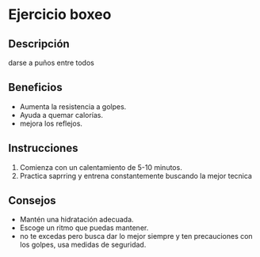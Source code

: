 # Ejercicio boxeo
## Descripción
darse a puños entre todos 
## Beneficios
- Aumenta la resistencia a golpes.
- Ayuda a quemar calorías.
- mejora los reflejos.
## Instrucciones
1. Comienza con un calentamiento de 5-10 minutos.
2. Practica saprring y entrena constantemente buscando la mejor tecnica
## Consejos
- Mantén una hidratación adecuada.
- Escoge un ritmo que puedas mantener.
- no te excedas pero busca dar lo mejor siempre y ten precauciones con los golpes, usa medidas de seguridad.